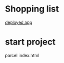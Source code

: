 # Shopping list

[deployed app](https://alissa9090.github.io/shopping-list/dist/index.html)

# start project

parcel index.html
